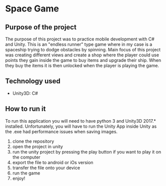 # Space Game  
## Purpose of the project 
The purpose of this project was to practice mobile development with C# and Unity. This is an "endless runner" type game where in my case is a spaceship trying to dodge obstacles by spinning. Main focus of this project was creating different views and create a shop where the player could use points they gain inside the game to buy items and upgrade their ship. When they buy the items it is then unlocked when the player is playing the game.

## Technology used

- Unity3D: C#

## How to run it

To run this application you will need to have python 3 and Unity3D 2017.* installed.
Unfortunately, you will have to run the Unity App inside Unity as the .exe had performance issues when saving images. 
1. clone the repository
1. open the project in unity
1. run the unity project by pressing the play button if you want to play it on the computer
1. export the file to android or iOs version
1. transfer the file onto your device
1. run the game
1. enjoy!

